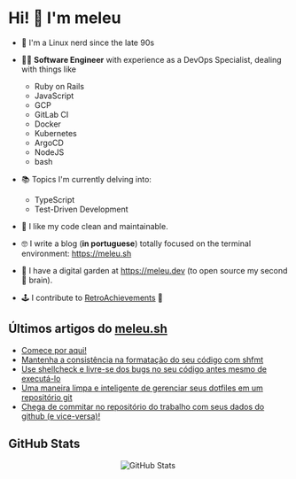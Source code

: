 # Hi! 👋 I'm meleu

- 🐧 I'm a Linux nerd since the late 90s

- 🧑‍💻 **Software Engineer** with experience as a DevOps Specialist, dealing with things like
    - Ruby on Rails
    - JavaScript
    - GCP
    - GitLab CI
    - Docker
    - Kubernetes
    - ArgoCD
    - NodeJS
    - bash

- 📚 Topics I'm currently delving into:
    - TypeScript
    - Test-Driven Development

- 🧼 I like my code clean and maintainable.

- 🤓 I write a blog (**in portuguese**) totally focused on the terminal environment: <https://meleu.sh>

- 🌱 I have a digital garden at <https://meleu.dev> (to open source my second 🧠 brain).

- 🕹️ I contribute to [RetroAchievements](https://retroachievements.org/) 👾


## Últimos artigos do [meleu.sh](https://meleu.sh/)

<!-- BLOG-POST-LIST:START -->
- [Comece por aqui!](https://meleu.sh/comeco/)
- [Mantenha a consistência na formatação do seu código com shfmt](https://meleu.sh/shfmt/)
- [Use shellcheck e livre-se dos bugs no seu código antes mesmo de executá-lo](https://meleu.sh/shellcheck/)
- [Uma maneira limpa e inteligente de gerenciar seus dotfiles em um repositório git](https://meleu.sh/dotfiles/)
- [Chega de commitar no repositório do trabalho com seus dados do github &lpar;e vice-versa&rpar;!](https://meleu.sh/git-multiconfig/)
<!-- BLOG-POST-LIST:END -->

## GitHub Stats

<div>
  <p align="center">
    <img src="https://github-readme-streak-stats.herokuapp.com/?user=meleu" alt="GitHub Stats" />
  </p>
</div>

